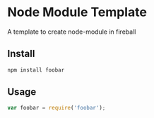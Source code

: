 # Node Module Template

A template to create node-module in fireball

## Install

```js
npm install foobar
```

## Usage

```js
var foobar = require('foobar');
```
